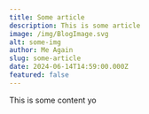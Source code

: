 ```yaml
---
title: Some article
description: This is some article
image: /img/BlogImage.svg
alt: some-img
author: Me Again
slug: some-article
date: 2024-06-14T14:59:00.000Z
featured: false
---
```

This is some content yo
